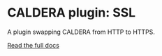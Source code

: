 # CALDERA plugin: SSL

A plugin swapping CALDERA from HTTP to HTTPS.

[Read the full docs](https://github.com/mitre/caldera/wiki/Plugin:-ssl)